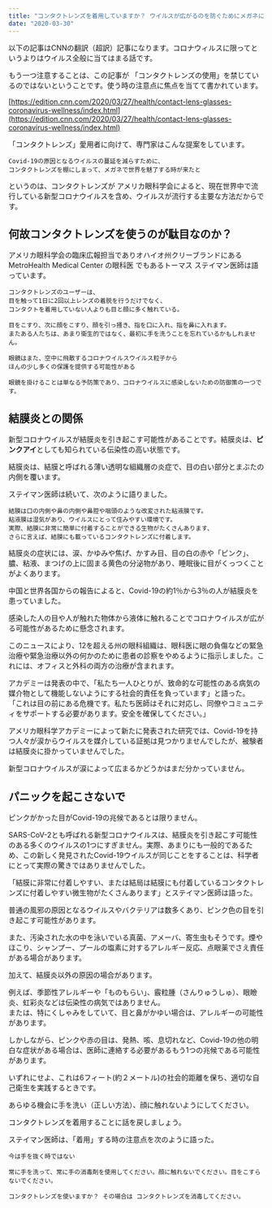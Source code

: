 ```yaml
---
title: "コンタクトレンズを着用していますか？ ウイルスが広がるのを防ぐためにメガネに切り替える必要があります。"
date: "2020-03-30"
---
```


以下の記事はCNNの翻訳（超訳）記事になります。コロナウィルスに限ってというよりはウイルス全般に当てはまる話です。

もう一つ注意することは、この記事が 「コンタクトレンズの使用」を禁じているのではないということです。使う時の注意点に焦点を当てて書かれています。

[https://edition.cnn.com/2020/03/27/health/contact-lens-glasses-coronavirus-wellness/index.html](https://edition.cnn.com/2020/03/27/health/contact-lens-glasses-coronavirus-wellness/index.html)

「コンタクトレンズ」愛用者に向けて、専門家はこんな提案をしています。

```
Covid-19の原因となるウイルスの蔓延を減らすために、
コンタクトレンズを棚にしまって、メガネで世界を魅了する時が来たと
```

というのは、コンタクトレンズが アメリカ眼科学会によると、現在世界中で流行している新型コロナウイルスを含め、ウイルスが流行する主要な方法だからです。  

## 何故コンタクトレンズを使うのが駄目なのか？

アメリカ眼科学会の臨床広報担当でありオハイオ州クリーブランドにあるMetroHealth Medical Center の眼科医 でもあるトーマス ステイマン医師は語っています。  

```
コンタクトレンズのユーザーは、
目を触って1日に2回以上レンズの着脱を行うだけでなく、
コンタクトを着用していない人よりも目と顔に多く触れている。

目をこすり、次に顔をこすり、顔を引っ掻き、指を口に入れ、指を鼻に入れます。
またある人たちは、あまり衛生的ではなく、最初に手を洗うことを忘れているかもしれません。

眼鏡はまた、空中に飛散するコロナウイルスウイルス粒子から
ほんの少し多くの保護を提供する可能性がある

眼鏡を掛けることは単なる予防策であり、コロナウイルスに感染しないための防御策の一つです。
```

## 結膜炎との関係

新型コロナウイルスが結膜炎を引き起こす可能性があることです。結膜炎は、**ピンクアイ**としても知られている伝染性の高い状態です。

結膜炎は、結膜と呼ばれる薄い透明な組織層の炎症で、目の白い部分とまぶたの内側を覆います。

ステイマン医師は続いて、次のように語りました。

```
結膜は口の内側や鼻の内側や鼻腔や咽頭のような改変された粘液膜です。
粘液膜は湿気があり、ウイルスにとって住みやすい環境です。
実際、結膜に非常に簡単に付着することができる生物がたくさんあります、
さらに言えば、結膜にも載っているコンタクトレンズに付着します。
```

結膜炎の症状には、涙、かゆみや焦げ、かすみ目、目の白の赤や「ピンク」、膿、粘液、まつげの上に固まる黄色の分泌物があり、睡眠後に目がくっつくことがよくあります。  

中国と世界各国からの報告によると、Covid-19の約1％から3％の人が結膜炎を患っていました。  
  
感染した人の目や人が触れた物体から液体に触れることでコロナウイルスが広がる可能性があるために懸念されます。  
  
このニュースにより、12を超える州の眼科組織は、眼科医に眼の負傷などの緊急治療や緊急治療以外の何かのために患者の診察をやめるように指示しました。これには、オフィスと外科の両方の治療が含まれます。  
  
アカデミーは発表の中で、「私たち一人ひとりが、致命的な可能性のある病気の媒介物として機能しないようにする社会的責任を負っています」と語った。 「これは目の前にある危機です。私たち医師はそれに対応し、同僚やコミュニティをサポートする必要があります。安全を確保してください。」  
  
アメリカ眼科学アカデミーによって新たに発表された研究では、Covid-19を持つ人々が涙からウイルスを媒介している証拠は見つかりませんでしたが、被験者は結膜炎に掛かっていませんでした。

新型コロナウイルスが涙によって広まるかどうかはまだ分かっていません。  

## パニックを起こさないで

ピンクがかった目がCovid-19の兆候であるとは限りません。  
  
SARS-CoV-2とも呼ばれる新型コロナウイルスは、結膜炎を引き起こす可能性のある多くのウイルスの1つにすぎません。実際、あまりにも一般的であるため、この新しく発見されたCovid-19ウイルスが同じことをすることは、科学者にとって実際の驚きではありませんでした。  
  
「結膜に非常に付着しやすい、または結局は結膜にも付着しているコンタクトレンズに付着しやすい微生物がたくさんあります」とステイマン医師は語った。  
  
普通の風邪の原因となるウイルスやバクテリアは数多くあり、ピンク色の目を引き起こす可能性があります。

また、汚染された水の中を泳いでいる真菌、アメーバ、寄生虫もそうです。煙やほこり、シャンプー、プールの塩素に対するアレルギー反応、点眼薬でさえ責任がある場合があります。  
  
加えて、結膜炎以外の原因の場合があります。

例えば、季節性アレルギーや「ものもらい」、霰粒腫（さんりゅうしゅ）、眼瞼炎、虹彩炎などは伝染性の病気ではありません。  
または、特にくしゃみをしていて、目と鼻がかゆい場合は、アレルギーの可能性があります。  

しかしながら、ピンクや赤の目は、発熱、咳、息切れなど、Covid-19の他の明白な症状がある場合は、医師に連絡する必要があるもう1つの兆候である可能性があります。  
  
いずれにせよ、これは6フィート(約２メートル)の社会的距離を保ち、適切な自己衛生を実践するときです。

あらゆる機会に手を洗い（正しい方法）、顔に触れないようにしてください。

コンタクトレンズを着用することに話を戻しましょう。

ステイマン医師は、「着用」する時の注意点を次のように語った。  

```
今は手を抜く時ではない

常に手を洗って、常に手の消毒剤を使用してください。顔に触れないでください。目をこすらないでください。

コンタクトレンズを使いますか？ その場合は コンタクトレンズを消毒してください。
```
